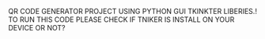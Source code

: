 QR CODE GENERATOR PROJECT USING PYTHON GUI TKINKTER LIBERIES.!
TO RUN THIS CODE PLEASE CHECK IF TNIKER IS INSTALL ON YOUR DEVICE OR NOT?
